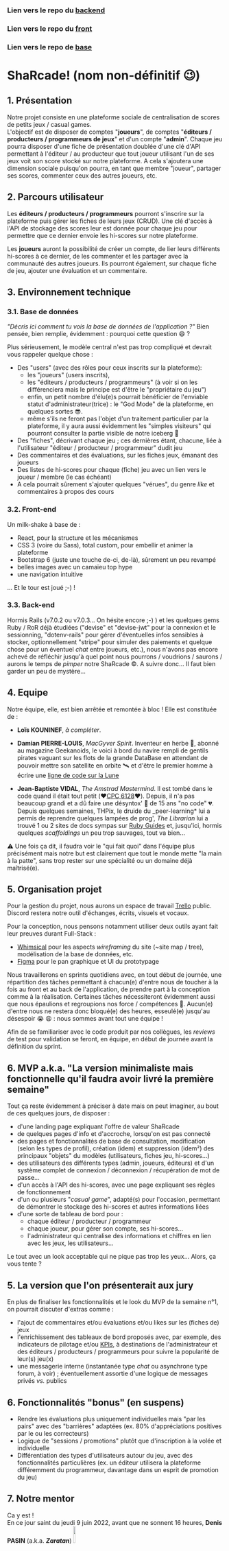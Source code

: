### Lien vers le repo du [backend](https://github.com/LoisKOUNINEF/shaRcade_rails)

### Lien vers le repo du [front](https://github.com/Teacher-droid/shaRcade_react)

### Lien vers le repo de [base](https://github.com/LoisKOUNINEF/shaRcade)

# ShaRcade! (nom non-définitif :wink:)

## 1. Présentation

Notre projet consiste en une plateforme sociale de centralisation de scores de petits jeux / casual games.  
L'objectif est de disposer de comptes "**joueurs**", de comptes "**éditeurs / producteurs / programmeurs de jeux**" et d'un compte "**admin**".
Chaque jeu pourra disposer d'une fiche de présentation doublée d'une clé d'API permettant à l'éditeur / au producteur que tout joueur utilisant l'un de ses jeux voit son score stocké sur notre plateforme.
A cela s'ajoutera une dimension sociale puisqu'on pourra, en tant que membre "joueur", partager ses scores, commenter ceux des autres joueurs, etc.

## 2. Parcours utilisateur

Les **éditeurs / producteurs / programmeurs** pourront s'inscrire sur la plateforme puis gérer les fiches de leurs jeux (CRUD). Une clé d'accès à l'API de stockage des scores leur est donnée pour chaque jeu pour permettre que ce dernier envoie les hi-scores sur notre plateforme.

Les **joueurs** auront la possibilité de créer un compte, de lier leurs différents hi-scores à ce dernier, de les commenter et les partager avec la communauté des autres joueurs. Ils pourront également, sur chaque fiche de jeu, ajouter une évaluation et un commentaire.

## 3. Environnement technique

### 3.1. Base de données

_"Décris ici comment tu vois la base de données de l'application ?"_
Bien pensée, bien remplie, évidemment : pourquoi cette question :smile: ?

Plus sérieusement, le modèle central n'est pas trop compliqué et devrait vous rappeler quelque chose :

- Des "users" (avec des rôles pour ceux inscrits sur la plateforme):
  - les "joueurs" (users inscrits),
  - les "éditeurs / producteurs / programmeurs" (à voir si on les différenciera mais le principe est d'être le "propriétaire du jeu")
  - enfin, un petit nombre d'élu(e)s pourrait bénéficier de l'enviable statut d'administrateur(trice) : le "God Mode" de la plateforme, en quelques sortes :sunglasses:.
  - même s'ils ne feront pas l'objet d'un traitement particulier par la plateforme, il y aura aussi évidemment les "simples visiteurs" qui pourront consulter la partie visible de notre iceberg :ice_cream:
- Des "fiches", décrivant chaque jeu ; ces dernières étant, chacune, liée à l'utilisateur "éditeur / producteur / programmeur" dudit jeu
- Des commentaires et des évaluations, sur les fiches jeux, émanant des joueurs
- Des listes de hi-scores pour chaque (fiche) jeu avec un lien vers le joueur / membre (le cas échéant)
- A cela pourrait sûrement s'ajouter quelques "vérues", du genre _like_ et commentaires à propos des cours

### 3.2. Front-end

Un milk-shake à base de :

- React, pour la structure et les mécanismes
- CSS 3 (voire du Sass), total custom, pour embellir et animer la plateforme
- Bootstrap 6 (juste une touche de-ci, de-là), sûrement un peu revampé
- belles images avec un camaïeu top hype
- une navigation intuitive

... Et le tour est joué ;-) !

### 3.3. Back-end

Hormis Rails (v7.0.2 ou v7.0.3... On hésite encore ;-) ) et les quelques gems Ruby / RoR déjà étudiées ("devise" et "devise-jwt" pour la connexion et le sessionning, "dotenv-rails" pour gérer d'éventuelles infos sensibles à stocker, optionnellement "stripe" pour simuler des paiements et quelque chose pour un éventuel _chat_ entre joueurs, etc.), nous n'avons pas encore achevé de réfléchir jusqu'à quel point nous pourrons / voudrions / saurons / aurons le temps de _pimper_ notre ShaRcade :copyright:. A suivre donc... Il faut bien garder un peu de mystère...

## 4. Equipe

Notre équipe, elle, est bien arrêtée et remontée à bloc !
Elle est constituée de :

- **Loïs KOUNINEF**, _à compléter_.
- **Damian PIERRE-LOUIS**, _MacGyver Spirit_. Inventeur en herbe 🔧, abonné au magazine Geekanoids, le voici à bord du navire rempli de gentils pirates vaguant sur les flots de la grande DataBase en attendant de pouvoir mettre son satellite en orbite 🛰 et d'être le premier homme à écrire une [ligne de code sur la Lune](https://ak.picdn.net/shutterstock/videos/14202959/thumb/1.jpg)

- **Jean-Baptiste VIDAL**, _The Amstrad Mastermind_. Il est tombé dans le code quand il était tout petit (:heart:[CPC 6128](https://fr.wikipedia.org/wiki/Amstrad_CPC_6128):heart:). Depuis, il n'a pas beaucoup grandi et a dû faire une désyntox' :syringe: de 15 ans "no code" 💔. Depuis quelques semaines, THPix, le druide du \_peer-learning* lui a permis de reprendre quelques lampées de prog', _The Librarian_ lui a trouvé 1 ou 2 sites de docs sympas sur [Ruby Guides](https://www.rubyguides.com/2020/03/rails-scaffolding/) et, jusqu'ici, hormis quelques _scaffoldings_ un peu trop sauvages, tout va bien...

:warning: Une fois ça dit, il faudra voir le "qui fait quoi" dans l'équipe plus précisément mais notre but est clairement que tout le monde mette "la main à la patte", sans trop rester sur une spécialité ou un domaine déjà maîtrisé(e).

## 5. Organisation projet

Pour la gestion du projet, nous aurons un espace de travail [Trello](https://trello.com/b/Q5qGqAhO/sharcade) public.
Discord restera notre outil d'échanges, écrits, visuels et vocaux.

Pour la conception, nous pensons notamment utiliser deux outils ayant fait leur preuves durant Full-Stack :

- [Whimsical](https://whimsical.com/) pour les aspects _wireframing_ du site (~site map / tree), modélisation de la base de données, etc.
- [Figma](https://www.figma.com/) pour le pan graphique et UI du prototypage

Nous travaillerons en sprints quotidiens avec, en tout début de journée, une répartition des tâches permettant à chacun(e) d'entre nous de toucher à la fois au front et au back de l'application, de prendre part à la conception comme à la réalisation. Certaines tâches nécessiteront évidemment aussi que nous épaulions et regroupions nos force / compétences :muscle:.
Aucun(e) d'entre nous ne restera donc bloqué(e) des heures, esseulé(e) jusqu'au désespoir :sob: :weary: : nous sommes avant tout une équipe !

Afin de se familiariser avec le code produit par nos collègues, les _reviews_ de test pour validation se feront, en équipe, en début de journée avant la définition du sprint.

## 6. MVP a.k.a. "La version minimaliste mais fonctionnelle qu'il faudra avoir livré la première semaine"

Tout ça reste évidemment à préciser à date mais on peut imaginer, au bout de ces quelques jours, de disposer :

- d'une landing page expliquant l'offre de valeur ShaRcade
- de quelques pages d'info et d'accroche, lorsqu'on est pas connecté
- des pages et fonctionnalités de base de consultation, modification (selon les types de profil), création (idem) et suppression (idem²) des principaux "objets" du modèles (utilisateurs, fiches jeu, hi-scores...)
- des utilisateurs des différents types (admin, joueurs, éditeurs) et d'un système complet de connexion / déconnexion / récupération de mot de passe...
- d'un accès à l'API des hi-scores, avec une page expliquant ses règles de fonctionnement
- d'un ou plusieurs "_casual game_", adapté(s) pour l'occasion, permettant de démontrer le stockage des hi-scores et autres informations liées
- d'une sorte de tableau de bord pour :
  - chaque éditeur / producteur / programmeur
  - chaque joueur, pour gérer son compte, ses hi-scores...
  - l'administrateur qui centralise des informations et chiffres en lien avec les jeux, les utilisateurs...

Le tout avec un look acceptable qui ne pique pas trop les yeux... Alors, ça vous tente ?

## 5. La version que l'on présenterait aux jury

En plus de finaliser les fonctionnalités et le look du MVP de la semaine n°1, on pourrait discuter d'extras comme :

- l'ajout de commentaires et/ou évaluations et/ou likes sur les (fiches de) jeux
- l'enrichissement des tableaux de bord proposés avec, par exemple, des indicateurs de pilotage et/ou [KPIs](https://fr.wikipedia.org/wiki/Indicateur_cl%C3%A9_de_performance), à destinations de l'administrateur et des éditeurs / producteurs / programmeurs pour suivre la popularité de leur(s) jeu(x)
- une messagerie interne (instantanée type _chat_ ou asynchrone type forum, à voir) ; éventuellement assortie d'une logique de messages privés _vs._ publics

## 6. Fonctionnalités "bonus" (en suspens)

- Rendre les évaluations plus uniquement individuelles mais "par les pairs" avec des "barrières" adaptées (ex. 80% d'appréciations positives par le ou les correcteurs)
- Logique de "sessions / promotions" plutôt que d'inscription à la volée et individuelle
- Différentiation des types d'utilisateurs autour du jeu, avec des fonctionnalités particulières (ex. un éditeur utilisera la plateforme différemment du programmeur, davantage dans un esprit de promotion du jeu)

## 7. Notre mentor

Ca y est !<br>
En ce jour saint du jeudi 9 juin 2022, avant que ne sonnent 16 heures, **Denis PASIN** (a.k.a. **_Zaratan_**) <a href="https://github.com/zaratan"><img src="https://i.imgur.com/JQOw9qt.png" width="10%" border-radius="100%" /></a><br>a solennellement accepté d'être notre mentor. Rôle qu'il assurera - avec élégance et prestance - depuis sa retraite estivale canadienne et etats-unienne !
Comme quoi, croiser les doigts :four_leaf_clover: et prier :pray: nous a porté chance :wink: !



## 8. Contacts

Si tu es emballé(e) par ce projet, notre état d'esprit, et que tu aimes transmettre tes connaissances, n'hésites pas à envoyer un MP sur Discord à l'un(e) d'entre nous

- **Loïs KOUNINEF** | AWizardDidIt#7927
- **Damian PIERRE-LOUIS** | RamenKimshi#8983
- **Jean-Baptiste VIDAL** | GibbZ#4997

A très bientôt !

## 99. Le mot de la fin

Que tu sois moussaillon(ne), pirate, corsaire ou membre du staff, nous sommes preneurs de ton avis, tes suggestions, etc. N'hésite donc pas à nous aborder (et pas saborder, hein...) sur Discord pour nous donner ton avis, ta vision, des idées, etc !